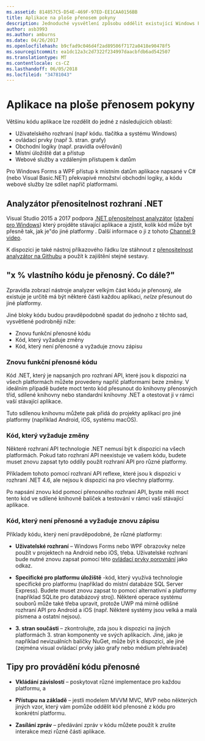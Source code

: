 ```yaml
---
ms.assetid: 814857C5-D54E-469F-97ED-EE1CAA0156BB
title: Aplikace na ploše přenosem pokyny
description: Jednoduché vysvětlení způsobu oddělit existující Windows Forms nebo aplikace WPF vytvářet aplikace pro různé platformy pro spouštění v systému macOS, iOS, Android, jakož i UWP nebo Windows 10.
author: asb3993
ms.author: amburns
ms.date: 04/26/2017
ms.openlocfilehash: b9cfad9c046d4f2ad89506f7172a0418e90478f5
ms.sourcegitcommit: ea1dc12a3c2d7322f234997daacbfdb6ad542507
ms.translationtype: MT
ms.contentlocale: cs-CZ
ms.lasthandoff: 06/05/2018
ms.locfileid: "34781043"
---
```

# <a name="desktop-app-porting-guidance"></a>Aplikace na ploše přenosem pokyny

Většinu kódu aplikace lze rozdělit do jedné z následujících oblastí:

* Uživatelského rozhraní (např kódu. tlačítka a systému Windows)
* ovládací prvky (např 3. stran. grafy)
* Obchodní logiky (např. pravidla ověřování)
* Místní úložiště dat a přístup
* Webové služby a vzdáleným přístupem k datům

Pro Windows Forms a WPF přístup k místním datům aplikace napsané v C# (nebo Visual Basic.NET) překvapivé množství obchodní logiky, a kódu webové služby lze sdílet napříč platformami.

## <a name="net-portability-analyzer"></a>Analyzátor přenositelnost rozhraní .NET

Visual Studio 2015 a 2017 podpora [.NET přenositelnost analyzátor](https://docs.microsoft.com/en-us/dotnet/articles/standard/portability-analyzer) ([stažení pro Windows](https://marketplace.visualstudio.com/items?itemName=ConnieYau.NETPortabilityAnalyzer)) který projděte stávající aplikace a zjistit, kolik kód může být přesně tak, jak je"do jiné platformy . Další informace o ji z tohoto [Channel 9 video](https://channel9.msdn.com/Blogs/Seth-Juarez/A-Brief-Look-at-the-NET-Portability-Analyzer).

K dispozici je také nástroj příkazového řádku lze stáhnout z [přenositelnost analyzátor na Githubu](https://github.com/Microsoft/dotnet-apiport) a použít k zajištění stejné sestavy.

## <a name="x-of-my-code-is-portable-what-next"></a>"x % vlastního kódu je přenosný. Co dále?"

Zpravidla zobrazí nástroje analyzer velkým část kódu je přenosný, ale existuje je určitě má být některé části každou aplikaci, _nelze_ přesunout do jiné platformy.

Jiné bloky kódu budou pravděpodobně spadat do jednoho z těchto sad, vysvětlené podrobněji níže:

* Znovu funkční přenosné kódu
* Kód, který vyžaduje změny
* Kód, který není přenosné a vyžaduje znovu zápisu

### <a name="re-useable-portable-code"></a>Znovu funkční přenosné kódu

Kód .NET, který je napsaných pro rozhraní API, které jsou k dispozici na všech platformách můžete provedeny napříč platformami beze změny. V ideálním případě budete moct tento kód přesunout do knihovny přenosných tříd, sdílené knihovny nebo standardní knihovny .NET a otestovat ji v rámci vaší stávající aplikace.

Tuto sdílenou knihovnu můžete pak přidá do projekty aplikací pro jiné platformy (například Android, iOS, systému macOS).

### <a name="code-that-requires-changes"></a>Kód, který vyžaduje změny

Některé rozhraní API technologie .NET nemusí být k dispozici na všech platformách. Pokud tato rozhraní API neexistuje ve vašem kódu, budete muset znovu zapsat tyto oddíly použít rozhraní API pro různé platformy.

Příkladem tohoto pomocí rozhraní API reflexe, které jsou k dispozici v rozhraní .NET 4.6, ale nejsou k dispozici na pro všechny platformy.

Po napsání znovu kód pomocí přenosného rozhraní API, byste měli moct tento kód ve sdílené knihovně balíček a testování v rámci vaší stávající aplikace.

### <a name="code-that-isnt-portable-and-requires-a-re-write"></a>Kód, který není přenosné a vyžaduje znovu zápisu

Příklady kódu, který není pravděpodobné, že různé platformy:

- **Uživatelské rozhraní** – Windows Forms nebo WPF obrazovky nelze použít v projektech na Android nebo iOS, třeba. Uživatelské rozhraní bude nutné znovu zapsat pomocí této [ovládací prvky porovnání](~/cross-platform/desktop/controls/index.md) jako odkaz.

- **Specifické pro platformu úložiště** -kód, který využívá technologie specifické pro platformu (například do místní databáze SQL Server Express). Budete muset znovu zapsat to pomocí alternativní a platformy (například SQLite pro databázový stroj).
Některé operace systému souborů může také třeba upravit, protože UWP má mírně odlišné rozhraní API pro Android a iOS (např. Některé systémy jsou velká a malá písmena a ostatní nejsou).

- **3. stran součásti** – zkontrolujte, zda jsou k dispozici na jiných platformách 3. stran komponenty ve svých aplikacích. Jiné, jako je například nevizuálních balíčky NuGet, může být k dispozici, ale jiné (zejména visual ovládací prvky jako grafy nebo médium přehrávače)

## <a name="tips-for-making-code-portable"></a>Tipy pro provádění kódu přenosné

- **Vkládání závislostí** – poskytovat různé implementace pro každou platformu, a

- **Přístupu na základě** – jestli modelem MVVM MVC, MVP nebo některých jiných vzor, který vám pomůže oddělit kód přenosné z kódu pro konkrétní platformu.

- **Zasílání zpráv** – předávání zpráv v kódu můžete použít k zrušte interakce mezi různé části aplikace.
